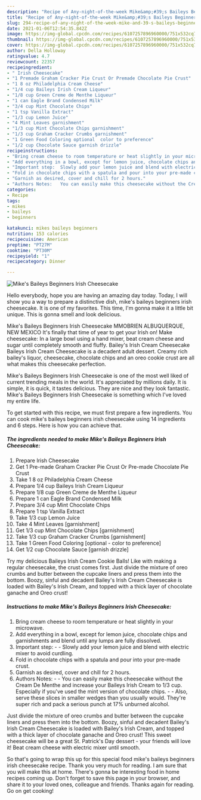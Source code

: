 ```yaml
---
description: "Recipe of Any-night-of-the-week Mike&amp;#39;s Baileys Beginners Irish Cheesecake"
title: "Recipe of Any-night-of-the-week Mike&amp;#39;s Baileys Beginners Irish Cheesecake"
slug: 294-recipe-of-any-night-of-the-week-mike-and-39-s-baileys-beginners-irish-cheesecake
date: 2021-01-06T12:54:35.842Z
image: https://img-global.cpcdn.com/recipes/6107257896960000/751x532cq70/mikes-baileys-beginners-irish-cheesecake-recipe-main-photo.jpg
thumbnail: https://img-global.cpcdn.com/recipes/6107257896960000/751x532cq70/mikes-baileys-beginners-irish-cheesecake-recipe-main-photo.jpg
cover: https://img-global.cpcdn.com/recipes/6107257896960000/751x532cq70/mikes-baileys-beginners-irish-cheesecake-recipe-main-photo.jpg
author: Della Holloway
ratingvalue: 4.7
reviewcount: 22357
recipeingredient:
- " Irish Cheesecake"
- "1 Premade Graham Cracker Pie Crust Or Premade Chocolate Pie Crust"
- "1 8 oz Philadelphia Cream Cheese"
- "1/4 cup Baileys Irish Cream Liqueur"
- "1/8 cup Green Creme de Menthe Liqueur"
- "1 can Eagle Brand Condensed Milk"
- "3/4 cup Mint Chocolate Chips"
- "1 tsp Vanilla Extract"
- "1/3 cup Lemon Juice"
- "4 Mint Leaves garnishment"
- "1/3 cup Mint Chocolate Chips garnishment"
- "1/3 cup Graham Cracker Crumbs garnishment"
- "1 Green Food Coloring optional  color to preference"
- "1/2 cup Chocolate Sauce garnish drizzle"
recipeinstructions:
- "Bring cream cheese to room temperature or heat slightly in your microwave."
- "Add everything in a bowl, except for lemon juice, chocolate chips and garnishments and blend until any lumps are fully dissolved."
- "Important step:  Slowly add your lemon juice and blend with electric mixer to avoid curdling."
- "Fold in chocolate chips with a spatula and pour into your pre-made crust."
- "Garnish as desired, cover and chill for 2 hours."
- "Authors Notes:   You can easily make this cheesecake without the Cream De Menthe and increase your Baileys Irish Cream to 1/3 cup. Especially if you&#39;ve used the mint version of chocolate chips.   Also, serve these slices in smaller wedges than you usually would. They&#39;re super rich and pack a serious punch at 17% unburned alcohol."
categories:
- Recipe
tags:
- mikes
- baileys
- beginners

katakunci: mikes baileys beginners 
nutrition: 153 calories
recipecuisine: American
preptime: "PT27M"
cooktime: "PT30M"
recipeyield: "1"
recipecategory: Dinner

---
```



![Mike&#39;s Baileys Beginners Irish Cheesecake](https://img-global.cpcdn.com/recipes/6107257896960000/751x532cq70/mikes-baileys-beginners-irish-cheesecake-recipe-main-photo.jpg)

Hello everybody, hope you are having an amazing day today. Today, I will show you a way to prepare a distinctive dish, mike&#39;s baileys beginners irish cheesecake. It is one of my favorites. This time, I'm gonna make it a little bit unique. This is gonna smell and look delicious.

Mike&#39;s Baileys Beginners Irish Cheesecake MMOBRIEN ALBUQUERQUE, NEW MEXICO It&#39;s finally that time of year to get your Irish on! Make cheesecake: In a large bowl using a hand mixer, beat cream cheese and sugar until completely smooth and fluffy. Bailey&#39;s Irish Cream Cheesecake Baileys Irish Cream Cheesecake is a decadent adult dessert. Creamy rich bailey&#39;s liquor, cheesecake, chocolate chips and an oreo cookie crust are all what makes this cheesecake perfection.

Mike&#39;s Baileys Beginners Irish Cheesecake is one of the most well liked of current trending meals in the world. It's appreciated by millions daily. It is simple, it is quick, it tastes delicious. They are nice and they look fantastic. Mike&#39;s Baileys Beginners Irish Cheesecake is something which I've loved my entire life.


To get started with this recipe, we must first prepare a few ingredients. You can cook mike&#39;s baileys beginners irish cheesecake using 14 ingredients and 6 steps. Here is how you can achieve that.

<!--inarticleads1-->

##### The ingredients needed to make Mike&#39;s Baileys Beginners Irish Cheesecake:

1. Prepare  Irish Cheesecake
1. Get 1 Pre-made Graham Cracker Pie Crust Or Pre-made Chocolate Pie Crust
1. Take 1 8 oz Philadelphia Cream Cheese
1. Prepare 1/4 cup Baileys Irish Cream Liqueur
1. Prepare 1/8 cup Green Creme de Menthe Liqueur
1. Prepare 1 can Eagle Brand Condensed Milk
1. Prepare 3/4 cup Mint Chocolate Chips
1. Prepare 1 tsp Vanilla Extract
1. Take 1/3 cup Lemon Juice
1. Take 4 Mint Leaves [garnishment]
1. Get 1/3 cup Mint Chocolate Chips [garnishment]
1. Take 1/3 cup Graham Cracker Crumbs [garnishment]
1. Take 1 Green Food Coloring [optional - color to preference]
1. Get 1/2 cup Chocolate Sauce [garnish drizzle]


Try my delicious Baileys Irish Cream Cookie Balls! Like with making a regular cheesecake, the crust comes first. Just divide the mixture of oreo crumbs and butter between the cupcake liners and press them into the bottom. Boozy, sinful and decadent Bailey&#39;s Irish Cream Cheesecake is loaded with Bailey&#39;s Irish Cream, and topped with a thick layer of chocolate ganache and Oreo crust! 

<!--inarticleads2-->

##### Instructions to make Mike&#39;s Baileys Beginners Irish Cheesecake:

1. Bring cream cheese to room temperature or heat slightly in your microwave.
1. Add everything in a bowl, except for lemon juice, chocolate chips and garnishments and blend until any lumps are fully dissolved.
1. Important step: -  - Slowly add your lemon juice and blend with electric mixer to avoid curdling.
1. Fold in chocolate chips with a spatula and pour into your pre-made crust.
1. Garnish as desired, cover and chill for 2 hours.
1. Authors Notes:  -  - You can easily make this cheesecake without the Cream De Menthe and increase your Baileys Irish Cream to 1/3 cup. Especially if you&#39;ve used the mint version of chocolate chips.  -  - Also, serve these slices in smaller wedges than you usually would. They&#39;re super rich and pack a serious punch at 17% unburned alcohol.


Just divide the mixture of oreo crumbs and butter between the cupcake liners and press them into the bottom. Boozy, sinful and decadent Bailey&#39;s Irish Cream Cheesecake is loaded with Bailey&#39;s Irish Cream, and topped with a thick layer of chocolate ganache and Oreo crust! This sweet cheesecake will be a great St. Patrick&#39;s Day dessert - your friends will love it! Beat cream cheese with electric mixer until smooth. 

So that's going to wrap this up for this special food mike&#39;s baileys beginners irish cheesecake recipe. Thank you very much for reading. I am sure that you will make this at home. There's gonna be interesting food in home recipes coming up. Don't forget to save this page in your browser, and share it to your loved ones, colleague and friends. Thanks again for reading. Go on get cooking!
